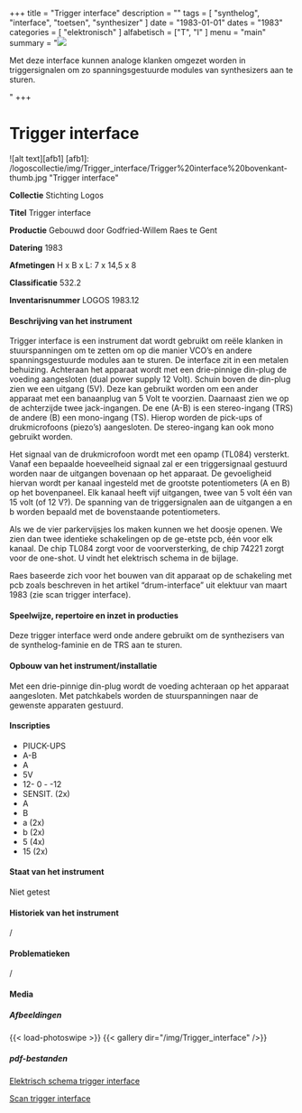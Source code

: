 ﻿+++
title = "Trigger interface"
description = ""
tags = [
"synthelog", "interface", "toetsen", "synthesizer"
]
date = "1983-01-01"
dates = "1983"
categories = [ "elektronisch"
]
alfabetisch = ["T", "I"
]
menu = "main"
summary = "<a href='/logoscollectie/1983/trigger_interface'><img src='/logoscollectie/img/Trigger_interface/Trigger%20interface%20bovenkant-thumb.jpg'></a><p>Met deze interface kunnen analoge klanken omgezet worden in triggersignalen om zo spanningsgestuurde modules van synthesizers aan te sturen.</p>"
+++

# Trigger interface

![alt text][afb1]
[afb1]: /logoscollectie/img/Trigger_interface/Trigger%20interface%20bovenkant-thumb.jpg "Trigger interface"

**Collectie**
Stichting Logos

**Titel**
Trigger interface

**Productie**
Gebouwd door Godfried-Willem Raes te Gent

**Datering**
1983

**Afmetingen**
H x B x L: 7 x 14,5 x 8

**Classificatie**
532.2

**Inventarisnummer**
LOGOS 1983.12

#### Beschrijving van het instrument
Trigger interface is een instrument dat wordt gebruikt om reële klanken in stuurspanningen om te zetten om op die manier VCO’s en andere spanningsgestuurde modules aan te sturen.
De interface zit in een metalen behuizing. Achteraan het apparaat wordt met een drie-pinnige din-plug de voeding aangesloten (dual power supply 12 Volt). Schuin boven de din-plug zien we een uitgang (5V). Deze kan gebruikt worden om een ander apparaat met een banaanplug van 5 Volt te voorzien. Daarnaast zien we op de achterzijde twee jack-ingangen. De ene (A-B) is een stereo-ingang (TRS) de andere (B) een mono-ingang (TS). Hierop worden de pick-ups of drukmicrofoons (piezo’s) aangesloten. De stereo-ingang kan ook mono gebruikt worden.

Het signaal van de drukmicrofoon wordt met een opamp (TL084) versterkt. Vanaf een bepaalde hoeveelheid signaal zal er een triggersignaal gestuurd worden naar de uitgangen bovenaan op het apparaat. De gevoeligheid hiervan wordt per kanaal ingesteld met de grootste potentiometers (A en B) op het bovenpaneel. Elk kanaal heeft vijf uitgangen, twee van 5 volt één van 15 volt (of 12 V?). De spanning van de triggersignalen aan de uitgangen a en b worden bepaald met de bovenstaande potentiometers. 

Als we de vier parkervijsjes los maken kunnen we het doosje openen. We zien dan twee identieke schakelingen op de ge-etste pcb, één voor elk kanaal. De chip TL084 zorgt voor de voorversterking, de chip 74221 zorgt voor de one-shot. U vindt het elektrisch schema in de bijlage. 

Raes baseerde zich voor het bouwen van dit apparaat op de schakeling met pcb zoals beschreven in het artikel “drum-interface” uit elektuur van maart 1983 (zie scan trigger interface).   

#### Speelwijze, repertoire en inzet in producties
Deze trigger interface werd onde andere gebruikt om de synthezisers van de synthelog-faminie en de TRS aan te sturen.  

#### Opbouw van het instrument/installatie
Met een drie-pinnige din-plug wordt de voeding achteraan op het apparaat aangesloten. Met patchkabels worden de stuurspanningen naar de gewenste apparaten gestuurd.   

#### Inscripties
- PIUCK-UPS
- A-B
- A 
- 5V 
- 12- 0 - -12
- SENSIT. (2x)
- A
- B
- a (2x)
- b (2x)
- 5 (4x)
- 15 (2x)

#### Staat van het instrument
Niet getest

#### Historiek van het instrument
/

#### Problematieken
/

#### Media
##### Afbeeldingen
{{< load-photoswipe >}}
{{< gallery dir="/img/Trigger_interface" />}}

##### pdf-bestanden
[Elektrisch schema trigger interface](/logoscollectie/pdf/Trigger_interface/Elektrisch_schema_trigger_interface.pdf)

[Scan trigger interface](/logoscollectie/pdf/Trigger_interface/Scan_trigger_interface.pdf)
